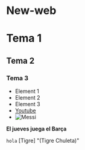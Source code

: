 # New-web
# Tema 1
## Tema 2
### Tema 3 
- Element 1
- Element 2
- Element 3
- [Youtube](https://www.youtube.com)
- ![Messi](https://encrypted-tbn2.gstatic.com/licensed-image?q=tbn:ANd9GcSpO51sGPp2TIP62MndNqX7iMn9NnT8DACRLIYyChR5WzPPoRfsjXlpmuzGKbwbgH3egz-HZn2y9BL48lub98hfeEFQ0meElMkth_tWgW8wX43VH2gd_XH0t9ZmrEr10_taCkiX9dUjpLA)


**El jueves juega el Barça**

```hola```
[Tigre] "(Tigre Chuleta)"
